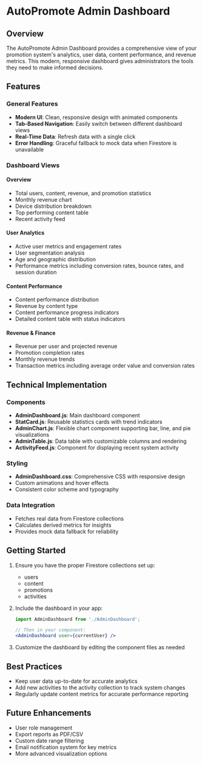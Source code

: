 # AutoPromote Admin Dashboard

## Overview

The AutoPromote Admin Dashboard provides a comprehensive view of your promotion system's analytics, user data, content performance, and revenue metrics. This modern, responsive dashboard gives administrators the tools they need to make informed decisions.

## Features

### General Features
- **Modern UI**: Clean, responsive design with animated components
- **Tab-Based Navigation**: Easily switch between different dashboard views
- **Real-Time Data**: Refresh data with a single click
- **Error Handling**: Graceful fallback to mock data when Firestore is unavailable

### Dashboard Views

#### Overview
- Total users, content, revenue, and promotion statistics
- Monthly revenue chart
- Device distribution breakdown
- Top performing content table
- Recent activity feed

#### User Analytics
- Active user metrics and engagement rates
- User segmentation analysis
- Age and geographic distribution
- Performance metrics including conversion rates, bounce rates, and session duration

#### Content Performance
- Content performance distribution
- Revenue by content type
- Content performance progress indicators
- Detailed content table with status indicators

#### Revenue & Finance
- Revenue per user and projected revenue
- Promotion completion rates
- Monthly revenue trends
- Transaction metrics including average order value and conversion rates

## Technical Implementation

### Components
- **AdminDashboard.js**: Main dashboard component
- **StatCard.js**: Reusable statistics cards with trend indicators
- **AdminChart.js**: Flexible chart component supporting bar, line, and pie visualizations
- **AdminTable.js**: Data table with customizable columns and rendering
- **ActivityFeed.js**: Component for displaying recent system activity

### Styling
- **AdminDashboard.css**: Comprehensive CSS with responsive design
- Custom animations and hover effects
- Consistent color scheme and typography

### Data Integration
- Fetches real data from Firestore collections
- Calculates derived metrics for insights
- Provides mock data fallback for reliability

## Getting Started

1. Ensure you have the proper Firestore collections set up:
   - users
   - content
   - promotions
   - activities

2. Include the dashboard in your app:
   ```jsx
   import AdminDashboard from './AdminDashboard';
   
   // Then in your component:
   <AdminDashboard user={currentUser} />
   ```

3. Customize the dashboard by editing the component files as needed

## Best Practices

- Keep user data up-to-date for accurate analytics
- Add new activities to the activity collection to track system changes
- Regularly update content metrics for accurate performance reporting

## Future Enhancements

- User role management
- Export reports as PDF/CSV
- Custom date range filtering
- Email notification system for key metrics
- More advanced visualization options
